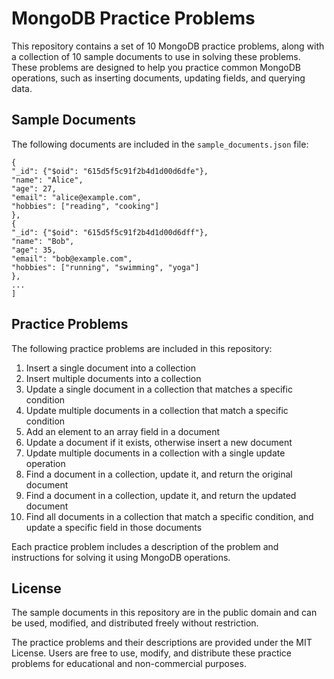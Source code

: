 # MongoDB Practice Problems

This repository contains a set of 10 MongoDB practice problems, along with a collection of 10 sample documents to use in solving these problems. These problems are designed to help you practice common MongoDB operations, such as inserting documents, updating fields, and querying data.

## Sample Documents

The following documents are included in the `sample_documents.json` file:

```[  
{  
"_id": {"$oid": "615d5f5c91f2b4d1d00d6dfe"},  
"name": "Alice",  
"age": 27,  
"email": "alice@example.com",  
"hobbies": ["reading", "cooking"]  
},  
{  
"_id": {"$oid": "615d5f5c91f2b4d1d00d6dff"},
"name": "Bob",
"age": 35,
"email": "bob@example.com",
"hobbies": ["running", "swimming", "yoga"]
},
...
]
```


## Practice Problems

The following practice problems are included in this repository:

1. Insert a single document into a collection
2. Insert multiple documents into a collection
3. Update a single document in a collection that matches a specific condition
4. Update multiple documents in a collection that match a specific condition
5. Add an element to an array field in a document
6. Update a document if it exists, otherwise insert a new document
7. Update multiple documents in a collection with a single update operation
8. Find a document in a collection, update it, and return the original document
9. Find a document in a collection, update it, and return the updated document
10. Find all documents in a collection that match a specific condition, and update a specific field in those documents

Each practice problem includes a description of the problem and instructions for solving it using MongoDB operations.

## License

The sample documents in this repository are in the public domain and can be used, modified, and distributed freely without restriction.

The practice problems and their descriptions are provided under the MIT License. Users are free to use, modify, and distribute these practice problems for educational and non-commercial purposes.
